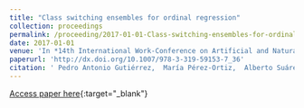 ```yaml
---
title: "Class switching ensembles for ordinal regression"
collection: proceedings
permalink: /proceeding/2017-01-01-Class-switching-ensembles-for-ordinal-regression
date: 2017-01-01
venue: 'In *14th International Work-Conference on Artificial and Natural Neural Networks (IWANN2017)*'
paperurl: 'http://dx.doi.org/10.1007/978-3-319-59153-7_36'
citation: ' Pedro Antonio Gutiérrez,  María Pérez-Ortiz,  Alberto Suárez, &quot;Class switching ensembles for ordinal regression.&quot; In *14th International Work-Conference on Artificial and Natural Neural Networks (IWANN2017)*, Vol.10305, 2017, Cádiz, Spain, pp.408-419.'
---
```

[Access paper here](http://dx.doi.org/10.1007/978-3-319-59153-7_36){:target="_blank"}
